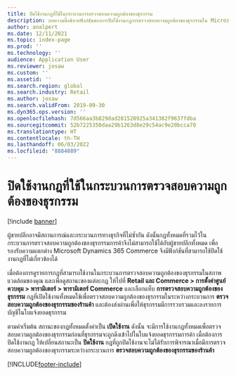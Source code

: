 ```yaml
---
title: ปิดใช้งานกฎที่ใช้ในกระบวนการตรวจสอบความถูกต้องของธุรกรรม
description: บทความนี้อธิบายฟังก์ชันของการปิดใช้งานกฎการตรวจสอบความถูกต้องของธุรกรรมใน Microsoft Dynamics 365 Commerce
author: analpert
ms.date: 12/11/2021
ms.topic: index-page
ms.prod: ''
ms.technology: ''
audience: Application User
ms.reviewer: josaw
ms.custom: ''
ms.assetid: ''
ms.search.region: global
ms.search.industry: Retail
ms.author: josaw
ms.search.validFrom: 2019-09-30
ms.dyn365.ops.version: ''
ms.openlocfilehash: 7d566aa3b829dad281528925a341382f9637fdba
ms.sourcegitcommit: 52b7225350daa29b1263d8e29c54ac9e20bcca70
ms.translationtype: HT
ms.contentlocale: th-TH
ms.lasthandoff: 06/03/2022
ms.locfileid: "8884889"
---
```

# <a name="disable-rules-used-in-the-transaction-validation-process"></a>ปิดใช้งานกฎที่ใช้ในกระบวนการตรวจสอบความถูกต้องของธุรกรรม

[!include [banner](../includes/banner.md)]

ผู้ขายปลีกอาจมีสถานการณ์และกระบวนการทางธุรกิจที่ไม่ซ้ำกัน ดังนั้นกฎทั้งหมดที่รวมไว้ในกระบวนการตรวจสอบความถูกต้องของธุรกรรมการค้าจึงไม่สามารถใช้ได้กับผู้ขายปลีกทั้งหมด เพื่อรองรับความแตกต่าง Microsoft Dynamics 365 Commerce จึงมีฟังก์ชันที่สามารถใช้ปิดใช้งานกฎที่ไม่เกี่ยวข้องได้

เมื่อต้องการดูรายการกฎที่สามารถใช้งานในกระบวนการตรวจสอบความถูกต้องของธุรกรรมในสภาพแวดล้อมของคุณ และเพื่อดูสถานะของแต่ละกฎ ให้ไปที่ **Retail และ Commerce \> การตั้งค่าศูนย์ควบคุม \> พารามิเตอร์ \> พารามิเตอร์ Commerce** และเลือกแท็บ **การตรวจสอบความถูกต้องของธุรกรรม** กฎที่เปิดใช้งานทั้งหมดใช้เพื่อตรวจสอบความถูกต้องของธุรกรรมในระหว่างกระบวนการ **ตรวจสอบความถูกต้องของธุรกรรมของร้านค้า** และต้องส่งผ่านเพื่อให้ธุรกรรมมีการรวบรวมและลงรายการบัญชีในใบแจ้งยอดธุรกรรม

ตามค่าเริ่มต้น สถานะของกฎทั้งหมดตั้งค่าเป็น **เปิดใช้งาน** ดังนั้น จะมีการใช้งานกฎทั้งหมดเพื่อตรวจสอบความถูกต้องของธุรกรรมก่อนที่ธุรกรรมจะถูกดึงเข้าไปในใบแจ้งยอดธุรกรรมการค้า เมื่อต้องการปิดใช้งานกฎ ให้เปลี่ยนสถานะเป็น **ปิดใช้งาน** กฎที่ถูกปิดใช้งานจะไม่ได้รับการพิจารณาเมื่อมีการตรวจสอบความถูกต้องของธุรกรรมระหว่างกระบวนการ **ตรวจสอบความถูกต้องของธุรกรรมของร้านค้า**

[!INCLUDE[footer-include](../includes/footer-banner.md)]
